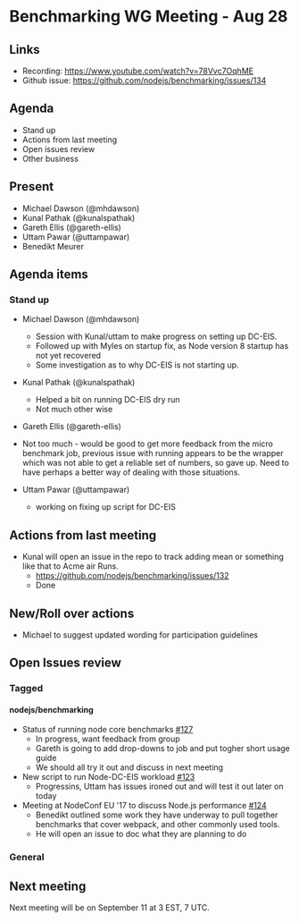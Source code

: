 # Benchmarking WG Meeting - Aug 28 
## Links
* Recording: https://www.youtube.com/watch?v=78Vvc7OqhME
* Github issue: https://github.com/nodejs/benchmarking/issues/134

## Agenda

* Stand up
* Actions from last meeting
* Open issues review
* Other business

## Present
* Michael Dawson (@mhdawson)
* Kunal Pathak (@kunalspathak)
* Gareth Ellis (@gareth-ellis)
* Uttam Pawar (@uttampawar)
* Benedikt Meurer

## Agenda items
### Stand up
* Michael Dawson (@mhdawson)
  * Session with Kunal/uttam to make progress on setting up DC-EIS.
  * Followed up with Myles on startup fix, as Node version 8 startup has not yet recovered
  * Some investigation as to why DC-EIS is not starting up.
 
* Kunal Pathak (@kunalspathak)
  * Helped a bit on running DC-EIS dry run
  * Not much other wise
* Gareth Ellis (@gareth-ellis)
* Not too much - would be good to get more feedback from the micro benchmark job, 
  previous issue with running appears to be the wrapper which was not able to get a reliable set
  of numbers, so gave up. Need to have perhaps a better way of dealing with those situations.
* Uttam Pawar (@uttampawar)
  * working on fixing up script for DC-EIS

## Actions from last meeting


* Kunal will open an issue in the repo to track adding mean or something like that to Acme air
  Runs.
  * https://github.com/nodejs/benchmarking/issues/132 
  * Done

## New/Roll over actions

* Michael to suggest updated wording for participation guidelines

## Open Issues review
### Tagged

#### nodejs/benchmarking

* Status of running node core benchmarks [#127](https://github.com/nodejs/benchmarking/issues/127)
  * In progress, want feedback from group
  * Gareth is going to add drop-downs to job and put togher short usage guide
  * We should all try it out and discuss in next meeting
* New script to run Node-DC-EIS workload  [#123](https://github.com/nodejs/benchmarking/pull/123)
  * Progressins, Uttam has issues ironed out and will test it out later on today
* Meeting at NodeConf EU '17 to discuss Node.js performance [#124](https://github.com/nodejs/benchmarking/issues/124)
  * Benedikt outlined some work they have underway to pull together benchmarks that cover
     webpack, and other commonly used tools.
  * He will open an issue to doc what they are planning to do

### General

## Next meeting
Next meeting will be on September 11 at 3 EST, 7 UTC.

